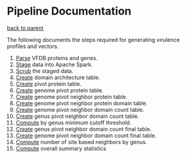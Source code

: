 # Pipeline Documentation

[back to parent](../README.md)

The following documents the steps required for generating virulence profiles and vectors.

1. [Parse](../../vfdb/README.md) VFDB proteins and genes.
2. [Stage](staging/README.md) data into Apache Spark.
3. [Scrub](scrubbing/README.md) the staged data.
4. [Create](core/domain_architecture/README.md) domain architecture table.
5. [Create](core/pivot_protein/README.md) pivot protein table.
6. [Create](core/genome_pivot_protein/README.md) genome pivot protein table.
7. [Create](core/genome_pivot_neighbor_protein/README.md) genome pivot neighbor protein table.
8. [Create](core/genome_pivot_neighbor_protein_domain/README.md) genome pivot neighbor protein domain table.
9. [Create](core/genome_pivot_neighbor_domain_count/README.md) genome pivot neighbor domain count table.
10. [Create](core/genus_pivot_neighbor_domain_count/README.md) genus pivot neighbor domain count table.
11. [Compute](core/genus_minimum_cutoff_threshold/README.md) by genus minimum cutoff threshold.
12. [Create](core/genus_pivot_neighbor_domain_count_final/README.md) genus pivot neighbor domain count final table.
13. [Create](core/genome_pivot_neighbor_domain_count_final/README.md) genome pivot neighbor domain count final table.
14. [Compute](core/genus_pct_site_based/README.md) number of site based neighbors by genus.
15. [Compute](core/overall_summary_stats/README.md) overall summary statistics
